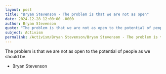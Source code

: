 ```yaml
---
layout: post
title: "Bryan Stevenson - The problem is that we are not as open"
date: 2024-12-28 12:00:00 -0000
author: Bryan Stevenson
quote: "The problem is that we are not as open to the potential of people as we should be."
subject: Activism
permalink: /Activism/Bryan Stevenson/Bryan Stevenson - The problem is that we are not as open
---
```


The problem is that we are not as open to the potential of people as we should be.

- Bryan Stevenson
